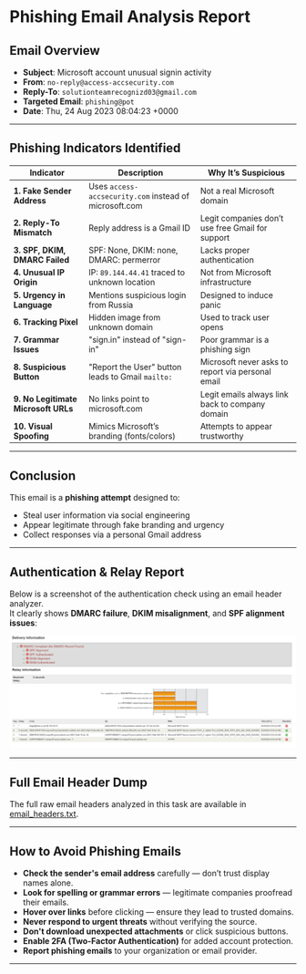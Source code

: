 # Phishing Email Analysis Report

## Email Overview
- **Subject**: Microsoft account unusual signin activity  
- **From**: `no-reply@access-accsecurity.com`  
- **Reply-To**: `solutionteamrecognizd03@gmail.com`  
- **Targeted Email**: `phishing@pot`  
- **Date**: Thu, 24 Aug 2023 08:04:23 +0000

---

## Phishing Indicators Identified

| Indicator | Description | Why It’s Suspicious |
|----------|-------------|---------------------|
| **1. Fake Sender Address** | Uses `access-accsecurity.com` instead of microsoft.com | Not a real Microsoft domain |
| **2. Reply-To Mismatch** | Reply address is a Gmail ID | Legit companies don’t use free Gmail for support |
| **3. SPF, DKIM, DMARC Failed** | SPF: None, DKIM: none, DMARC: permerror | Lacks proper authentication |
| **4. Unusual IP Origin** | IP: `89.144.44.41` traced to unknown location | Not from Microsoft infrastructure |
| **5. Urgency in Language** | Mentions suspicious login from Russia | Designed to induce panic |
| **6. Tracking Pixel** | Hidden image from unknown domain | Used to track user opens |
| **7. Grammar Issues** | "sign.in" instead of "sign-in" | Poor grammar is a phishing sign |
| **8. Suspicious Button** | "Report the User" button leads to Gmail `mailto:` | Microsoft never asks to report via personal email |
| **9. No Legitimate Microsoft URLs** | No links point to microsoft.com | Legit emails always link back to company domain |
| **10. Visual Spoofing** | Mimics Microsoft’s branding (fonts/colors) | Attempts to appear trustworthy |

---

## Conclusion
This email is a **phishing attempt** designed to:
- Steal user information via social engineering
- Appear legitimate through fake branding and urgency
- Collect responses via a personal Gmail address

---

## Authentication & Relay Report

Below is a screenshot of the authentication check using an email header analyzer.  
It clearly shows **DMARC failure**, **DKIM misalignment**, and **SPF alignment issues**:

![Authentication Report](authentication-relay-info.png)

---

## Full Email Header Dump

The full raw email headers analyzed in this task are available in [email_headers.txt](raw_email_headers.txt).

---

## How to Avoid Phishing Emails

- **Check the sender's email address** carefully — don’t trust display names alone.
- **Look for spelling or grammar errors** — legitimate companies proofread their emails.
- **Hover over links** before clicking — ensure they lead to trusted domains.
- **Never respond to urgent threats** without verifying the source.
- **Don't download unexpected attachments** or click suspicious buttons.
- **Enable 2FA (Two-Factor Authentication)** for added account protection.
- **Report phishing emails** to your organization or email provider.
  
___
